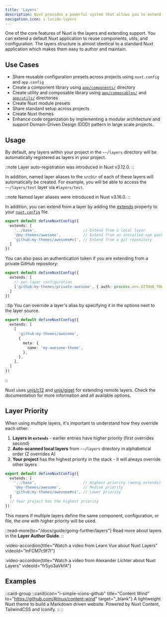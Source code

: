 ```yaml
---
title: 'Layers'
description: Nuxt provides a powerful system that allows you to extend the default files, configs, and much more.
navigation.icon: i-lucide-layers
---
```


One of the core features of Nuxt is the layers and extending support. You can extend a default Nuxt application to reuse components, utils, and configuration. The layers structure is almost identical to a standard Nuxt application which makes them easy to author and maintain.

## Use Cases

- Share reusable configuration presets across projects using `nuxt.config` and `app.config`
- Create a component library using [`app/components/`](/docs/guide/directory-structure/components) directory
- Create utility and composable library using [`app/composables/`](/docs/guide/directory-structure/composables) and [`app/utils/`](/docs/guide/directory-structure/utils) directories
- Create Nuxt module presets
- Share standard setup across projects
- Create Nuxt themes
- Enhance code organization by implementing a modular architecture and support Domain-Driven Design (DDD) pattern in large scale projects.

## Usage

By default, any layers within your project in the `~~/layers` directory will be automatically registered as layers in your project.

::note
Layer auto-registration was introduced in Nuxt v3.12.0.
::

In addition, named layer aliases to the `srcDir` of each of these layers will automatically be created. For example, you will be able to access the `~~/layers/test` layer via `#layers/test`.

::note
Named layer aliases were introduced in Nuxt v3.16.0.
::

In addition, you can extend from a layer by adding the [extends](/docs/api/nuxt-config#extends) property to your [`nuxt.config`](/docs/guide/directory-structure/nuxt-config) file.

```ts [nuxt.config.ts]
export default defineNuxtConfig({
  extends: [
    '../base',                     // Extend from a local layer
    '@my-themes/awesome',          // Extend from an installed npm package
    'github:my-themes/awesome#v1', // Extend from a git repository
  ]
})
```

You can also pass an authentication token if you are extending from a private GitHub repository:

```ts [nuxt.config.ts]
export default defineNuxtConfig({
  extends: [
    // per layer configuration
    ['github:my-themes/private-awesome', { auth: process.env.GITHUB_TOKEN }]
  ]
})
```

::tip
You can override a layer's alias by specifying it in the options next to the layer source.

```ts [nuxt.config.ts]
export default defineNuxtConfig({
  extends: [
    [
      'github:my-themes/awesome',
      { 
        meta: {
          name: 'my-awesome-theme',
        },
      },
    ],
  ]
})
```

::

Nuxt uses [unjs/c12](https://c12.unjs.io) and [unjs/giget](https://giget.unjs.io) for extending remote layers. Check the documentation for more information and all available options.

## Layer Priority

When using multiple layers, it's important to understand how they override each other:

1. **Layers in `extends`** - earlier entries have higher priority (first overrides second)
2. **Auto-scanned local layers** from `~~/layers` directory in alphabetical order (Z overrides A)  
3. **Your project** has the highest priority in the stack - it will always override other layers

```ts [nuxt.config.ts]
export default defineNuxtConfig({
  extends: [
    '../base',                     // Highest priority (among extends)
    '@my-themes/awesome',          // Medium priority
    'github:my-themes/awesome#v1', // Lower priority
  ]
  // Your project has the highest priority
})
```

This means if multiple layers define the same component, configuration, or file, the one with higher priority will be used.

::read-more{to="/docs/guide/going-further/layers"}
Read more about layers in the **Layer Author Guide**.
::

:video-accordion{title="Watch a video from Learn Vue about Nuxt Layers" videoId="lnFCM7c9f7I"}

:video-accordion{title="Watch a video from Alexander Lichter about Nuxt Layers" videoId="fr5yo3aVkfA"}

## Examples

::card-group
  ::card{icon="i-simple-icons-github" title="Content Wind" to="https://github.com/Atinux/content-wind" target="_blank"}
  A lightweight Nuxt theme to build a Markdown driven website. Powered by Nuxt Content, TailwindCSS and Iconify.
  ::
::
